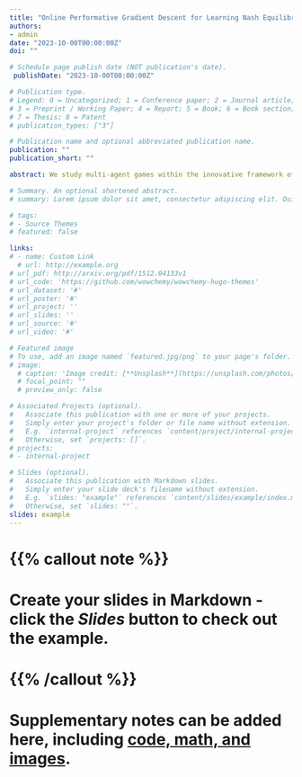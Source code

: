 ```yaml
---
title: "Online Performative Gradient Descent for Learning Nash Equilibria in Decision-Dependent Games"
authors:
- admin
date: "2023-10-00T00:00:00Z"
doi: ""

# Schedule page publish date (NOT publication's date).
 publishDate: "2023-10-00T00:00:00Z"

# Publication type.
# Legend: 0 = Uncategorized; 1 = Conference paper; 2 = Journal article;
# 3 = Preprint / Working Paper; 4 = Report; 5 = Book; 6 = Book section;
# 7 = Thesis; 8 = Patent
# publication_types: ["3"]

# Publication name and optional abbreviated publication name.
publication: ""
publication_short: ""

abstract: We study multi-agent games within the innovative framework of decision-dependent games, which establishes a feedback mechanism that population data reacts to agents’ actions and further characterizes the strategic interactions among agents. We focus on finding the Nash equilibrium of decision-dependent games in the bandit feedback setting. However, since agents are strategically coupled, classical gradient-based methods are infeasible without the gradient oracle. To overcome this challenge, we model the strategic interactions by a general parametric model and propose a novel online algorithm, Online Performative Gradient Descent (OPGD), which leverages the ideas of online stochastic approximation and projected gradient descent to learn the Nash equilibrium in the context of function approximation for the unknown gradient. In particular, under mild assumptions on the function classes defined in the parametric model, we prove that the OPGD algorithm finds the Nash equilibrium efficiently for strongly monotone decision-dependent games. Synthetic numerical experiments validate our theory.

# Summary. An optional shortened abstract.
# summary: Lorem ipsum dolor sit amet, consectetur adipiscing elit. Duis posuere tellus ac convallis placerat. Proin tincidunt magna sed ex sollicitudin condimentum.

# tags:
# - Source Themes
# featured: false

links:
# - name: Custom Link
  # url: http://example.org
# url_pdf: http://arxiv.org/pdf/1512.04133v1
# url_code: 'https://github.com/wowchemy/wowchemy-hugo-themes'
# url_dataset: '#'
# url_poster: '#'
# url_project: ''
# url_slides: ''
# url_source: '#'
# url_video: '#'

# Featured image
# To use, add an image named `featured.jpg/png` to your page's folder. 
# image:
  # caption: 'Image credit: [**Unsplash**](https://unsplash.com/photos/s9CC2SKySJM)'
  # focal_point: ""
  # preview_only: false

# Associated Projects (optional).
#   Associate this publication with one or more of your projects.
#   Simply enter your project's folder or file name without extension.
#   E.g. `internal-project` references `content/project/internal-project/index.md`.
#   Otherwise, set `projects: []`.
# projects:
# - internal-project

# Slides (optional).
#   Associate this publication with Markdown slides.
#   Simply enter your slide deck's filename without extension.
#   E.g. `slides: "example"` references `content/slides/example/index.md`.
#   Otherwise, set `slides: ""`.
slides: example
---
```


# {{% callout note %}}
# Create your slides in Markdown - click the *Slides* button to check out the example.
# {{% /callout %}}

# Supplementary notes can be added here, including [code, math, and images](https://wowchemy.com/docs/writing-markdown-latex/).
